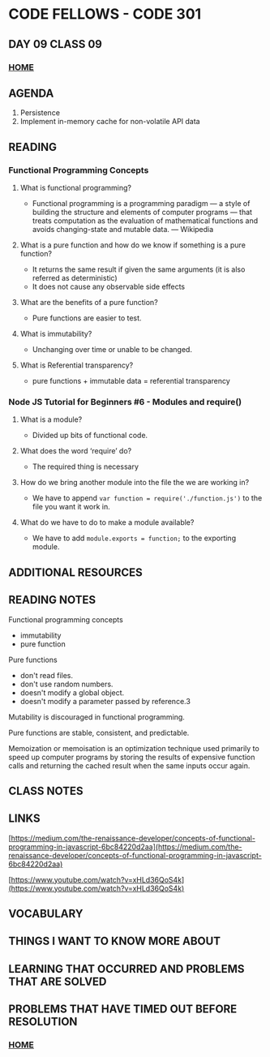 # CODE FELLOWS - CODE 301

## DAY 09 CLASS 09

### [HOME](../README.md)

## AGENDA
1. Persistence
1. Implement in-memory cache for non-volatile API data

## READING

### Functional Programming Concepts
1. What is functional programming?
    * Functional programming is a programming paradigm — a style of building the structure and elements of computer programs — that treats computation as the evaluation of mathematical functions and avoids changing-state and mutable data. — Wikipedia
  
1. What is a pure function and how do we know if something is a pure function?
    * It returns the same result if given the same arguments (it is also referred as deterministic)
    * It does not cause any observable side effects
  
1. What are the benefits of a pure function?
    * Pure functions are easier to test.
  
1. What is immutability?
    * Unchanging over time or unable to be changed.
  
1. What is Referential transparency?
    * pure functions + immutable data = referential transparency
  

### Node JS Tutorial for Beginners #6 - Modules and require()
1. What is a module?
    * Divided up bits of functional code.
  
1. What does the word ‘require’ do?
    * The required thing is necessary
  
1. How do we bring another module into the file the we are working in?
    * We have to append ```var function = require('./function.js')``` to the file you want it work in.
  
1. What do we have to do to make a module available?
    * We have to add ```module.exports = function;``` to the exporting module.
  

## ADDITIONAL RESOURCES

## READING NOTES

Functional programming concepts
* immutability
* pure function

Pure functions
* don't read files.
* don't use random numbers.
* doesn't modify a global object.
* doesn't modify a parameter passed by reference.3

Mutability is discouraged in functional programming.

Pure functions are stable, consistent, and predictable.

Memoization or memoisation is an optimization technique used primarily to speed up computer programs by storing the results of expensive function calls and returning the cached result when the same inputs occur again.

## CLASS NOTES

## LINKS
[https://medium.com/the-renaissance-developer/concepts-of-functional-programming-in-javascript-6bc84220d2aa](https://medium.com/the-renaissance-developer/concepts-of-functional-programming-in-javascript-6bc84220d2aa)

[https://www.youtube.com/watch?v=xHLd36QoS4k](https://www.youtube.com/watch?v=xHLd36QoS4k)

## VOCABULARY

## THINGS I WANT TO KNOW MORE ABOUT

## LEARNING THAT OCCURRED AND PROBLEMS THAT ARE SOLVED

## PROBLEMS THAT HAVE TIMED OUT BEFORE RESOLUTION

### [HOME](../README.md)